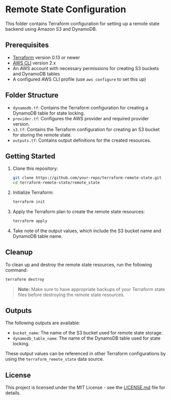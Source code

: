 # Remote State Configuration

This folder contains Terraform configuration for setting up a remote state backend using Amazon S3 and DynamoDB.

## Prerequisites

- [Terraform](https://www.terraform.io/downloads.html) version 0.13 or newer
- [AWS CLI](https://aws.amazon.com/cli/) version 2.x
- An AWS account with necessary permissions for creating S3 buckets and DynamoDB tables
- A configured AWS CLI profile (use `aws configure` to set this up)

## Folder Structure

- `dynamodb.tf`: Contains the Terraform configuration for creating a DynamoDB table for state locking.
- `provider.tf`: Configures the AWS provider and required provider version.
- `s3.tf`: Contains the Terraform configuration for creating an S3 bucket for storing the remote state.
- `outputs.tf`: Contains output definitions for the created resources.

## Getting Started

1. Clone this repository:

    ```bash
    git clone https://github.com/your-repo/terraform-remote-state.git
    cd terraform-remote-state/remote_state
    ```

2. Initialize Terraform:

    ```bash
    terraform init
    ```

3. Apply the Terraform plan to create the remote state resources:

    ```bash
    terraform apply
    ```

4. Take note of the output values, which include the S3 bucket name and DynamoDB table name.

## Cleanup

To clean up and destroy the remote state resources, run the following command:

```bash
terraform destroy
```

> **Note:** Make sure to have appropriate backups of your Terraform state files before destroying the remote state resources.

## Outputs

The following outputs are available:

- `bucket_name`: The name of the S3 bucket used for remote state storage.
- `dynamodb_table_name`: The name of the DynamoDB table used for state locking.

These output values can be referenced in other Terraform configurations by using the `terraform_remote_state` data source.

## License

This project is licensed under the MIT License - see the [LICENSE.md](LICENSE.md) file for details.
